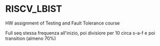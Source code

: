# RISCV_LBIST
HW assignment of Testing and Fault Tolerance course

Full seq
stessa frequenza all'inizio, poi divisiore per 10 circa
s-a-f e poi transition (almeno 70%)
